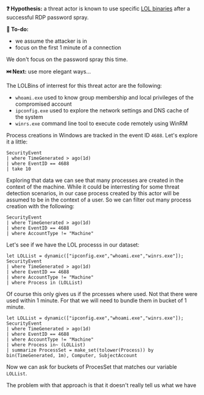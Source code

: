 **❓ Hypothesis:** a threat actor is known to use specific [LOL binaries](https://www.bing.com/search?q=What+are+LOLBins) after a successful RDP password spray. 

**📃 To-do:**
 - we assume the attacker is in
 - focus on the first 1 minute of a connection

We don't focus on the password spray this time.

**⏭️ Next:** use more elegant ways...

The LOLBins of interrest for this threat actor are the following:
 - `whoami.exe` used to know group membership and local privileges of the compromised account 
 - `ipconfig.exe` used to explore the network settings and DNS cache of the system
 - `winrs.exe` command line tool to execute code remotely using WinRM

Process creations in Windows are tracked in the event ID `4688`. Let's explore it a little:

```kql
SecurityEvent
| where TimeGenerated > ago(1d)
| where EventID == 4688
| take 10
```

Exploring that data we can see that many processes are created in the context of the machine. While it could be interresting for some threat detection scenarios, in our case process created by this actor will be assumed to be in the context of a user. So we can filter out many process creation with the following:

```kql
SecurityEvent
| where TimeGenerated > ago(1d)
| where EventID == 4688
| where AccountType != "Machine"
```

Let's see if we have the LOL processs in our dataset:

```kql
let LOLList = dynamic(["ipconfig.exe","whoami.exe","winrs.exe"]);
SecurityEvent
| where TimeGenerated > ago(1d)
| where EventID == 4688
| where AccountType != "Machine"
| where Process in (LOLList)
```

Of course this only gives us if the prcesses where used. Not that there were used within 1 minute. For that we will need to bundle them in bucket of 1 minute.

```kql
let LOLList = dynamic(["ipconfig.exe","whoami.exe","winrs.exe"]);
SecurityEvent
| where TimeGenerated > ago(1d)
| where EventID == 4688
| where AccountType != "Machine"
| where Process in~ (LOLList)
| summarize ProcessSet = make_set(tolower(Process)) by bin(TimeGenerated, 1m), Computer, SubjectAccount
```

Now we can ask for buckets of ProcesSet that matches our variable `LOLList`.

The problem with that approach is that it doesn't really tell us what we have
